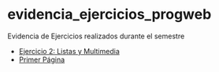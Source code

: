# evidencia_ejercicios_progweb
Evidencia de Ejercicios realizados durante el semestre

- [Ejercicio 2: Listas y Multimedia](./ejercicio_2_Listas_Multimedia/)
- [Primer Página](./primer_pagina/)
